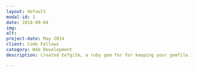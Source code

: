 ```yaml
---
layout: default
modal-id: 1
date: 2014-09-04
img:
alt:
project-date: May 2014
client: Code Fellows
category: Web Development
description: Created Eefgilm, a ruby gem for for keeping your gemfile in best practice. Project initially was completed in 1 week.

---
```

